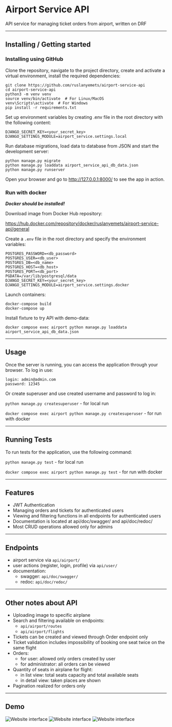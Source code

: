 # Airport Service API

API service for managing ticket orders from airport, written on DRF

****

## Installing / Getting started


### Installing using GitHub

Clone the repository, navigate to the project directory,
create and activate a virtual environment, install the required dependencies:

```
git clone https://github.com/ruslanyemets/airport-service-api
cd airport-service-api
python3 -m venv venv
source venv/bin/activate  # For Linux/MacOS
venv\Scripts\activate  # For Windows
pip install -r requirements.txt
```

Set up environment variables by creating .env file in the root directory with the following content:

```env
DJANGO_SECRET_KEY=<your_secret_key>
DJANGO_SETTINGS_MODULE=airport_service.settings.local
```

Run database migrations, load data to database from JSON and start the development server:

```
python manage.py migrate
python manage.py loaddata airport_service_api_db_data.json
python manage.py runserver
```

Open your browser and go to http://127.0.0.1:8000/ to see the app in action.


### Run with docker

***Docker should be installed!***

Download image from Docker Hub repository:

https://hub.docker.com/repository/docker/ruslanyemets/airport-service-api/general

Create a `.env` file in the root directory and specify the environment variables:

```env
POSTGRES_PASSWORD=<db_password>
POSTGRES_USER=<db_user>
POSTGRES_DB=<db_name>
POSTGRES_HOST=<db_host>
POSTGRES_PORT=<db_port>
PGDATA=/var/lib/postgresql/data
DJANGO_SECRET_KEY=<your_secret_key>
DJANGO_SETTINGS_MODULE=airport_service.settings.docker
```

Launch containers:

```
docker-compose build
docker-compose up
```

Install fixture to try API with demo-data:

```docker compose exec airport python manage.py loaddata airport_service_api_db_data.json```


****

## Usage

Once the server is running, you can access the application through your browser.
To log in use:
```
login: admin@admin.com
password: 12345
```

Or create superuser and use created username and password to log in:

```python manage.py createsuperuser``` - for local run

```docker compose exec airport python manage.py createsuperuser``` - for run with docker


****

## Running Tests

To run tests for the application, use the following command:

```python manage.py test``` - for local run

```docker compose exec airport python manage.py test``` - for run with docker


****

## Features

* JWT Authentication
* Managing orders and tickets for authenticated users
* Viewing and filtering functions in all endpoints for authenticated users
* Documentation is located at api/doc/swagger/ and api/doc/redoc/
* Most CRUD operations allowed only for admins


****

## Endpoints

* airport service via `api/airport/`
* user actions (register, login, profile) via `api/user/`
* documentation:
    -  swagger: `api/doc/swagger/`
    -  redoc: `api/doc/redoc/`

  
****

## Other notes about API

* Uploading image to specific airplane
* Search and filtering available on endpoints:
    -  `api/airport/routes`
    -  `api/airport/flights`
* Tickets can be created and viewed through Order endpoint only
* Ticket validation includes impossibility of booking one seat twice on the same flight
* Orders:
  -  for user: allowed only orders created by user
  -  for administrator: all orders can be viewed
* Quantity of seats in airplane for flight:
  -  in list view: total seats capacity and total available seats
  -  in detail view: taken places are shown
* Pagination realized for orders only


****

## Demo

![Website interface](demo1.png)
![Website interface](demo2.png)
![Website interface](demo3.png)
